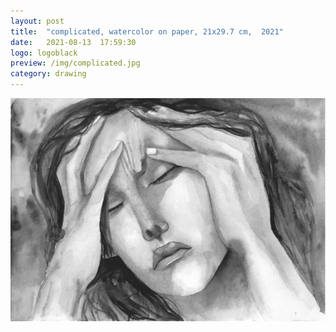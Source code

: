 ```yaml
---
layout: post
title:  "complicated, watercolor on paper, 21x29.7 cm,  2021"
date:   2021-08-13  17:59:30
logo: logoblack
preview: /img/complicated.jpg
category: drawing
---
```


![Le carrousel Jules Verne](/img/complicated.jpg) 


